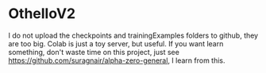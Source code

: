 # OthelloV2
I do not upload the checkpoints and trainingExamples folders to github, they are too big.
Colab is just a toy server, but useful.
If you want learn something, don't waste time on this project, just see https://github.com/suragnair/alpha-zero-general, I learn from this.